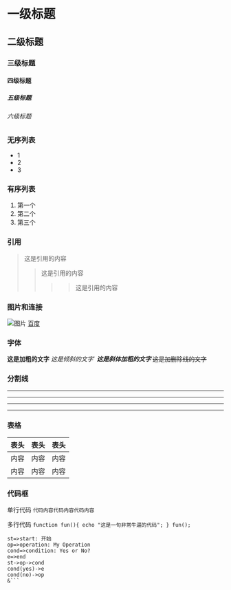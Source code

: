 # 一级标题
## 二级标题
### 三级标题
#### 四级标题
##### 五级标题
###### 六级标题

### 无序列表
* 1
* 2
* 3

### 有序列表
1. 第一个
2. 第二个
3. 第三个

### 引用
>这是引用的内容
>>这是引用的内容
>>>>这是引用的内容

### 图片和连接
![图片](http://static8.ziroom.com/phoenix/pc/map/2017/img/logo.png?v=20180102)
[百度](http://www.baidu.com)


### 字体
**这是加粗的文字**
*这是倾斜的文字*`
***这是斜体加粗的文字***
~~这是加删除线的文字~~

### 分割线
---
----
***
*****

### 表格
表头|表头|表头
---|:--:|---:
内容|内容|内容
内容|内容|内容

### 代码框


单行代码    `代码内容代码内容代码内容`

多行代码    ```
           function fun(){
             echo "这是一句非常牛逼的代码";
           }
           fun();
           ```
           

```flow
st=>start: 开始
op=>operation: My Operation
cond=>condition: Yes or No?
e=>end
st->op->cond
cond(yes)->e
cond(no)->op
&```

 